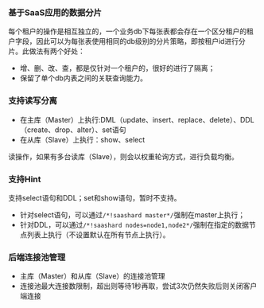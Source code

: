### 基于SaaS应用的数据分片
每个租户的操作是相互独立的，一个业务db下每张表都会存在一个区分租户的租户字段，因此可以为每张表使用相同的db级别的分片策略，即按租户id进行分片。此做法有两个好处：
* 增、删、改、查，都是仅针对一个租户的，很好的进行了隔离；
* 保留了单个db内表之间的关联查询能力。

### 支持读写分离
* 在主库（Master）上执行:DML（update、insert、replace、delete）、DDL（create、drop、alter）、set语句
* 在从库（Slave）上执行：show、select

读操作，如果有多台读库（Slave），则会以权重轮询方式，进行负载均衡。

### 支持Hint
支持select语句和DDL；set和show语句，暂时不支持。
* 针对select语句，可以通过`/*!saashard master*/`强制在master上执行；
* 针对DDL，可以通过`/*!saashard nodes=node1,node2*/`强制在指定的数据节点列表上执行（不设置默认在所有节点上执行）。

### 后端连接池管理
* 主库（Master）和从库（Slave）的连接池管理
* 连接池最大连接数限制，超出则等待1秒再取，尝试3次仍然失败后则关闭客户端连接